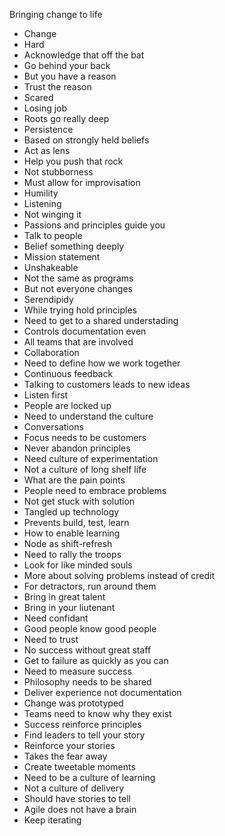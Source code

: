 Bringing change to life

* Change
* Hard
* Acknowledge that off the bat
* Go behind your back
* But you have a reason
* Trust the reason 
* Scared
* Losing job
* Roots go really deep
* Persistence
 * Based on strongly held beliefs
 * Act as lens
 * Help you push that rock
 * Not stubborness
* Must allow for improvisation
 * Humility 
 * Listening
 * Not winging it
* Passions and principles guide you
* Talk to people
* Belief something deeply
* Mission statement
* Unshakeable 
* Not the same as programs
* But not everyone changes
* Serendipidy
* While trying hold principles
* Need to get to a shared understading
* Controls documentation even
* All teams that are involved
* Collaboration
* Need to define how we work together
* Continuous feedback
* Talking to customers leads to new ideas
* Listen first
* People are locked up
* Need to understand the culture
* Conversations
* Focus needs to be customers
* Never abandon principles
* Need culture of experimentation
* Not a culture of long shelf life
* What are the pain points
* People need to embrace problems
* Not get stuck with solution
* Tangled up technology
 * Prevents build, test, learn
* How to enable learning
* Node as shift-refresh
* Need to rally the troops
* Look for like minded souls
* More about solving problems instead of credit
* For detractors, run around them
* Bring in great talent
* Bring in your liutenant
* Need confidant
* Good people know good people
* Need to trust
* No success without great staff
* Get to failure as quickly as you can
* Need to measure success
* Philosophy needs to be shared
* Deliver experience not documentation
* Change was prototyped
* Teams need to know why they exist
* Success reinforce principles
* Find leaders to tell your story
* Reinforce your stories
* Takes the fear away
* Create tweetable moments
* Need to be a culture of learning
* Not a culture of delivery
* Should have stories to tell
* Agile does not have a brain
* Keep iterating
 





